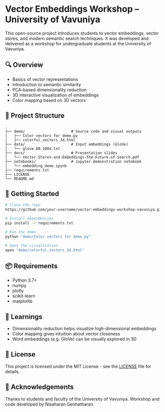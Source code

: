 # Vector Embeddings Workshop – University of Vavuniya

This open-source project introduces students to vector embeddings, vector stores, and modern semantic search techniques. It was developed and delivered as a workshop for undergraduate students at the University of Vavuniya.

## 🔍 Overview
- Basics of vector representations
- Introduction to semantic similarity
- PCA-based dimensionality reduction
- 3D interactive visualization of embeddings
- Color mapping based on 3D vectors

## 📁 Project Structure
```
.
├── demo/                     # Source code and visual outputs
│   ├── Color vectors for demo.py
│   ├── colorful_vectors_3d.html
├── data/                     # Input embeddings (GloVe)
│   └── glove.6B.100d.txt
├── docs/                     # Presentation slides
│   └── Vector-Stores-and-Embeddings-The-Future-of-Search.pdf
├── notebooks/                # Jupyter demonstration notebook
│   └── embedding_demo.ipynb
├── requirements.txt
├── LICENSE
└── README.md
```

## 🚀 Getting Started
```bash
# Clone the repo
https://github.com/your-username/vector-embeddings-workshop-vavuniya.git

# Install dependencies
pip install -r requirements.txt

# Run the demo
python "demo/Color vectors for demo.py"

# Open the visualization
open "demo/colorful_vectors_3d.html"
```

## 📦 Requirements
- Python 3.7+
- numpy
- plotly
- scikit-learn
- matplotlib

## 🧠 Learnings
- Dimensionality reduction helps visualize high-dimensional embeddings
- Color mapping gives intuition about vector closeness
- Word embeddings (e.g. GloVe) can be visually explored in 3D

## 📜 License
This project is licensed under the MIT License - see the [LICENSE](./LICENSE) file for details.

## 🙏 Acknowledgements
Thanks to students and faculty of the University of Vavuniya. Workshop and code developed by Nisaharan Genhatharan.